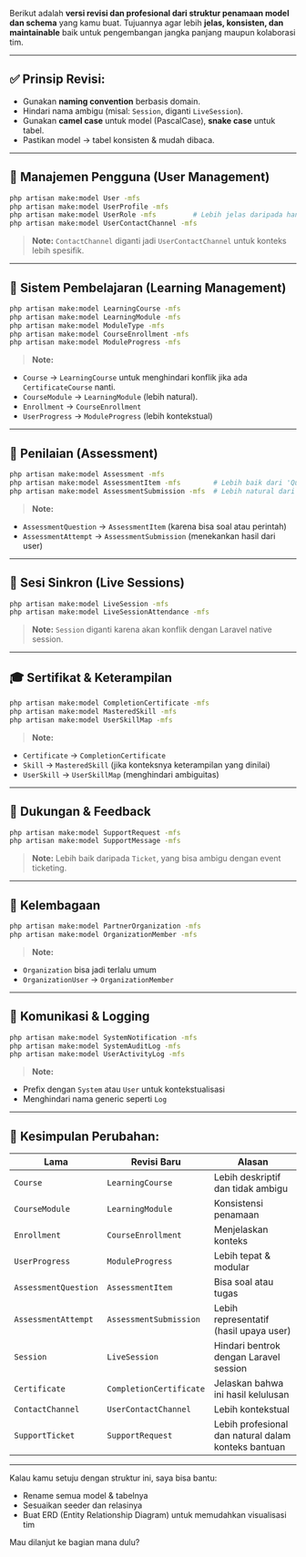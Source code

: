 Berikut adalah **versi revisi dan profesional dari struktur penamaan model dan schema** yang kamu buat. Tujuannya agar lebih **jelas, konsisten, dan maintainable** baik untuk pengembangan jangka panjang maupun kolaborasi tim.

---

## ✅ Prinsip Revisi:

* Gunakan **naming convention** berbasis domain.
* Hindari nama ambigu (misal: `Session`, diganti `LiveSession`).
* Gunakan **camel case** untuk model (PascalCase), **snake case** untuk tabel.
* Pastikan model → tabel konsisten & mudah dibaca.

---

## 🧑 Manajemen Pengguna (User Management)

```bash
php artisan make:model User -mfs
php artisan make:model UserProfile -mfs
php artisan make:model UserRole -mfs         # Lebih jelas daripada hanya Role
php artisan make:model UserContactChannel -mfs
```

> **Note:**
> `ContactChannel` diganti jadi `UserContactChannel` untuk konteks lebih spesifik.

---

## 📘 Sistem Pembelajaran (Learning Management)

```bash
php artisan make:model LearningCourse -mfs
php artisan make:model LearningModule -mfs
php artisan make:model ModuleType -mfs
php artisan make:model CourseEnrollment -mfs
php artisan make:model ModuleProgress -mfs
```

> **Note:**

* `Course` → `LearningCourse` untuk menghindari konflik jika ada `CertificateCourse` nanti.
* `CourseModule` → `LearningModule` (lebih natural).
* `Enrollment` → `CourseEnrollment`
* `UserProgress` → `ModuleProgress` (lebih kontekstual)

---

## 🧪 Penilaian (Assessment)

```bash
php artisan make:model Assessment -mfs
php artisan make:model AssessmentItem -mfs        # Lebih baik dari 'Question'
php artisan make:model AssessmentSubmission -mfs  # Lebih natural dari 'Attempt'
```

> **Note:**

* `AssessmentQuestion` → `AssessmentItem` (karena bisa soal atau perintah)
* `AssessmentAttempt` → `AssessmentSubmission` (menekankan hasil dari user)

---

## 📅 Sesi Sinkron (Live Sessions)

```bash
php artisan make:model LiveSession -mfs
php artisan make:model LiveSessionAttendance -mfs
```

> **Note:**
> `Session` diganti karena akan konflik dengan Laravel native session.

---

## 🎓 Sertifikat & Keterampilan

```bash
php artisan make:model CompletionCertificate -mfs
php artisan make:model MasteredSkill -mfs
php artisan make:model UserSkillMap -mfs
```

> **Note:**

* `Certificate` → `CompletionCertificate`
* `Skill` → `MasteredSkill` (jika konteksnya keterampilan yang dinilai)
* `UserSkill` → `UserSkillMap` (menghindari ambiguitas)

---

## 💬 Dukungan & Feedback

```bash
php artisan make:model SupportRequest -mfs
php artisan make:model SupportMessage -mfs
```

> **Note:**
> Lebih baik daripada `Ticket`, yang bisa ambigu dengan event ticketing.

---

## 🏢 Kelembagaan

```bash
php artisan make:model PartnerOrganization -mfs
php artisan make:model OrganizationMember -mfs
```

> **Note:**

* `Organization` bisa jadi terlalu umum
* `OrganizationUser` → `OrganizationMember`

---

## 📢 Komunikasi & Logging

```bash
php artisan make:model SystemNotification -mfs
php artisan make:model SystemAuditLog -mfs
php artisan make:model UserActivityLog -mfs
```

> **Note:**

* Prefix dengan `System` atau `User` untuk kontekstualisasi
* Menghindari nama generic seperti `Log`

---

## 📌 Kesimpulan Perubahan:

| Lama                 | Revisi Baru             | Alasan                                              |
| -------------------- | ----------------------- | --------------------------------------------------- |
| `Course`             | `LearningCourse`        | Lebih deskriptif dan tidak ambigu                   |
| `CourseModule`       | `LearningModule`        | Konsistensi penamaan                                |
| `Enrollment`         | `CourseEnrollment`      | Menjelaskan konteks                                 |
| `UserProgress`       | `ModuleProgress`        | Lebih tepat & modular                               |
| `AssessmentQuestion` | `AssessmentItem`        | Bisa soal atau tugas                                |
| `AssessmentAttempt`  | `AssessmentSubmission`  | Lebih representatif (hasil upaya user)              |
| `Session`            | `LiveSession`           | Hindari bentrok dengan Laravel session              |
| `Certificate`        | `CompletionCertificate` | Jelaskan bahwa ini hasil kelulusan                  |
| `ContactChannel`     | `UserContactChannel`    | Lebih kontekstual                                   |
| `SupportTicket`      | `SupportRequest`        | Lebih profesional dan natural dalam konteks bantuan |

---

Kalau kamu setuju dengan struktur ini, saya bisa bantu:

* Rename semua model & tabelnya
* Sesuaikan seeder dan relasinya
* Buat ERD (Entity Relationship Diagram) untuk memudahkan visualisasi tim

Mau dilanjut ke bagian mana dulu?
